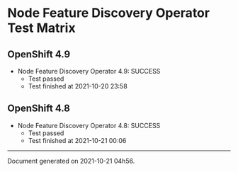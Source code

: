 
Node Feature Discovery Operator Test Matrix
===========================================

OpenShift 4.9
-------------


* Node Feature Discovery Operator 4.9: SUCCESS
  - Test passed
  - Test finished at 2021-10-20 23:58

OpenShift 4.8
-------------


* Node Feature Discovery Operator 4.8: SUCCESS
  - Test passed
  - Test finished at 2021-10-21 00:06


---
Document generated on 2021-10-21 04h56.
